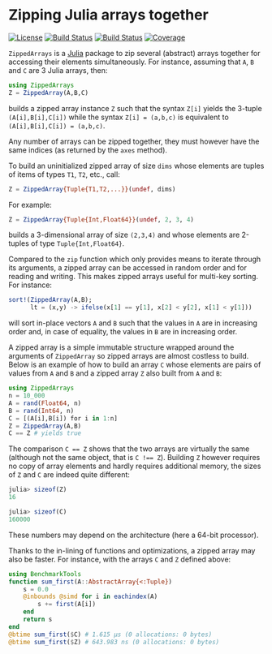 # Zipping Julia arrays together

[![License][license-img]][license-url]
[![Build Status][github-ci-img]][github-ci-url]
[![Build Status][appveyor-img]][appveyor-url]
[![Coverage][codecov-img]][codecov-url]

`ZippedArrays` is a [Julia][julia-url] package to zip several (abstract) arrays
together for accessing their elements simultaneously. For instance, assuming
that `A`, `B` and `C` are 3 Julia arrays, then:

```julia
using ZippedArrays
Z = ZippedArray(A,B,C)
```

builds a zipped array instance `Z` such that the syntax `Z[i]` yields the
3-tuple `(A[i],B[i],C[i])` while the syntax `Z[i] = (a,b,c)` is equivalent to
`(A[i],B[i],C[i]) = (a,b,c)`.

Any number of arrays can be zipped together, they must however have the same
indices (as returned by the `axes` method).

To build an uninitialized zipped array of size `dims` whose elements are tuples
of items of types `T1`, `T2`, etc., call:

```julia
Z = ZippedArray{Tuple{T1,T2,...}}(undef, dims)
```

For example:

```julia
Z = ZippedArray{Tuple{Int,Float64}}(undef, 2, 3, 4)
```

builds a 3-dimensional array of size `(2,3,4)` and whose elements are 2-tuples
of type `Tuple{Int,Float64}`.

Compared to the `zip` function which only provides means to iterate through its
arguments, a zipped array can be accessed in random order and for reading and
writing. This makes zipped arrays useful for multi-key sorting. For instance:

```julia
sort!(ZippedArray(A,B);
      lt = (x,y) -> ifelse(x[1] == y[1], x[2] < y[2], x[1] < y[1]))
```

will sort in-place vectors `A` and `B` such that the values in `A` are in
increasing order and, in case of equality, the values in `B` are in increasing
order.

A zipped array is a simple immutable structure wrapped around the arguments of
`ZippedArray` so zipped arrays are almost costless to build. Below is an
example of how to build an array `C` whose elements are pairs of values from
`A` and `B` and a zipped array `Z` also built from `A` and `B`:

```julia
using ZippedArrays
n = 10_000
A = rand(Float64, n)
B = rand(Int64, n)
C = [(A[i],B[i]) for i in 1:n]
Z = ZippedArray(A,B)
C == Z # yields true
```

The comparison `C == Z` shows that the two arrays are virtually the same
(although not the same object, that is `C !== Z`). Building `Z` however
requires no copy of array elements and hardly requires additional memory, the
sizes of `Z` and `C` are indeed quite different:

```julia
julia> sizeof(Z)
16

julia> sizeof(C)
160000
```

These numbers may depend on the architecture (here a 64-bit processor).

Thanks to the in-lining of functions and optimizations, a zipped array may also
be faster. For instance, with the arrays `C` and `Z` defined above:

```julia
using BenchmarkTools
function sum_first(A::AbstractArray{<:Tuple})
    s = 0.0
    @inbounds @simd for i in eachindex(A)
        s += first(A[i])
    end
    return s
end
@btime sum_first($C) # 1.615 μs (0 allocations: 0 bytes)
@btime sum_first($Z) # 643.983 ns (0 allocations: 0 bytes)
```

[doc-stable-img]: https://img.shields.io/badge/docs-stable-blue.svg
[doc-stable-url]: https://emmt.github.io/ZippedArrays.jl/stable

[doc-dev-img]: https://img.shields.io/badge/docs-dev-blue.svg
[doc-dev-url]: https://emmt.github.io/ZippedArrays.jl/dev

[license-url]: ./LICENSE.md
[license-img]: http://img.shields.io/badge/license-MIT-brightgreen.svg?style=flat

[github-ci-img]: https://github.com/emmt/ZippedArrays.jl/actions/workflows/CI.yml/badge.svg?branch=master
[github-ci-url]: https://github.com/emmt/ZippedArrays.jl/actions/workflows/CI.yml?query=branch%3Amaster

[appveyor-img]: https://ci.appveyor.com/api/projects/status/github/emmt/ZippedArrays.jl?branch=master
[appveyor-url]: https://ci.appveyor.com/project/emmt/ZippedArrays-jl/branch/master

[codecov-img]: http://codecov.io/github/emmt/ZippedArrays.jl/coverage.svg?branch=master
[codecov-url]: http://codecov.io/github/emmt/ZippedArrays.jl?branch=master

[julia-url]: https://julialang.org/
[julia-pkgs-url]: https://pkg.julialang.org/

